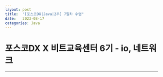```yaml
---
layout: post
title:  "[포스코DX|Java|2주] 7일차 수업"
date:   2023-08-17
categories: Java
---
```


# 포스코DX X 비트교육센터 6기 - io, 네트워크

--- 

### 
